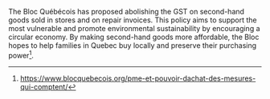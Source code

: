 The Bloc Québécois has proposed abolishing the GST on second-hand goods sold in stores and on repair invoices. This policy aims to support the most vulnerable and promote environmental sustainability by encouraging a circular economy. By making second-hand goods more affordable, the Bloc hopes to help families in Quebec buy locally and preserve their purchasing power[^1].

[^1]: https://www.blocquebecois.org/pme-et-pouvoir-dachat-des-mesures-qui-comptent/
